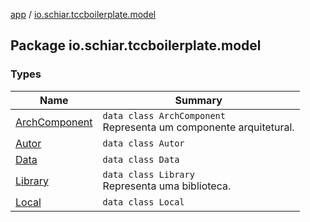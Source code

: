 [app](../index.md) / [io.schiar.tccboilerplate.model](./index.md)

## Package io.schiar.tccboilerplate.model

### Types

| Name | Summary |
|---|---|
| [ArchComponent](-arch-component/index.md) | `data class ArchComponent`<br>Representa um componente arquitetural. |
| [Autor](-autor/index.md) | `data class Autor` |
| [Data](-data/index.md) | `data class Data` |
| [Library](-library/index.md) | `data class Library`<br>Representa uma biblioteca. |
| [Local](-local/index.md) | `data class Local` |
